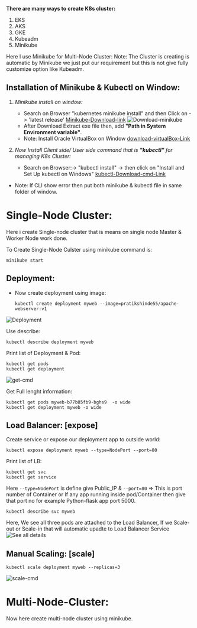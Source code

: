 
**There are many ways to create K8s cluster:**
1. EKS
2. AKS
3. GKE
4. Kubeadm
5. Minikube

Here I use Minikube for Multi-Node Cluster:
Note: The Cluster is creating is automatic by Minikube we just put our requirement but this is not give fully customize option like Kubeadm.

## Installation of Minikube & Kubectl on Window:
1. *Minikube install on window:*
    - Search on Browser "kubernetes minikube install" and then Click on ->  'latest release' 
    [Minikube-Download-link](https://minikube.sigs.k8s.io/docs/start/?arch=%2Fwindows%2Fx86-64%2Fstable%2F.exe+downloa)
    ![Download-minikube](https://github.com/user-attachments/assets/676f0852-8c27-4780-aba7-5069338b9c69)
    - After Download Extract exe file then, add **"Path in System Environment variable"**.
    - Note: Install Oracle VirtualBox on Window [download-virtualBox-Link](https://www.oracle.com/virtualization/technologies/vm/downloads/virtualbox-downloads.html)

2.  *Now Install Client side/ User side command that is **"kubectl"** for managing K8s Cluster:*
    - Search on Browser:-> "kubectl install" -> then click on "Install and Set Up kubectl on Windows"
    [kubectl-Download-cmd-Link](https://kubernetes.io/docs/tasks/tools/install-kubectl-windows/#install-kubectl-binary-on-windows-via-direct-download-or-curl)

- Note: If CLI show error then put both minikube & kubectl file in same folder of window. 

# Single-Node Cluster:
Here i create Single-node cluster that is means on single node Master & Worker Node work done.

To Create Single-Node Culster using minikube command is:

    minikube start

## Deployment:
- Now create deployment using image:

      kubectl create deployment myweb --image=pratikshinde55/apache-webserver:v1

![Deployment](https://github.com/user-attachments/assets/7ed66fae-9733-4ef7-abe2-c80e0879ddaa)

Use describe:

    kubectl describe deployment myweb

Print list of Deployment & Pod:

    kubectl get pods
    kubectl get deployment

![get-cmd](https://github.com/user-attachments/assets/88dc8c0c-917d-4c97-8126-d43c31459b29)

Get Full lenght information:

    kubectl get pods myweb-b77b85fb9-bghs9  -o wide
    kubectl get deployment myweb -o wide

## Load Balancer: [expose]
Create service or expose our deployment app to outside world:

    kubectl expose deployment myweb --type=NodePort --port=80

Print list of LB:

    kubectl get svc 
    kubectl get service

Here `--type=NodePort` is define give Public_IP & `--port=80` => This is port number of Container or If any app running inside pod/Container then give that port no for example Python-flask app port 5000.
      
    kubectl describe svc myweb

Here, We see all three pods are attached to the Load Balancer, If we Scale-out or Scale-in that will automatic upadte to Load Balancer Service
![See all details](https://github.com/user-attachments/assets/59709750-cdd0-4f5d-990e-3b8d615ba2cb)

## Manual Scaling: [scale]

    kubectl scale deployment myweb --replicas=3   
    
![scale-cmd](https://github.com/user-attachments/assets/3ecc1a0f-c6e5-41db-89f6-d8d4491bec91)


# Multi-Node-Cluster:
Now here create multi-node cluster using minikube.


